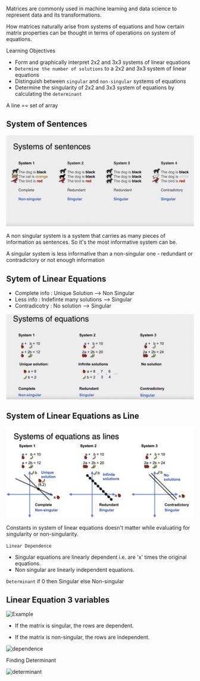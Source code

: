 Matrices are commonly used in machine learning and data science to represent data and its transformations. 

How matrices naturally arise from systems of equations and how certain matrix properties can be thought in terms of operations on system of equations.

Learning Objectives

- Form and graphically interpret 2x2 and 3x3 systems of linear equations
- ```Determine the number of solutions``` to a 2x2 and 3x3 system of linear equations
- Distinguish between ``singular`` and ```non-singular``` systems of equations
- Determine the singularity of 2x2 and 3x3 system of equations by calculating the ```determinant```

A line == set of array 

## System of Sentences

![System of Sentences](./images/1systemofsentences.png)

A non singular system is a system that carries as many pieces of information as sentences. So it's the most informative system can be. 

A singular system is less informative than a non-singular one - redundant or contradictory or not enough information

## Sytem of Linear Equations

- Complete info : Unique Solution --> Non Singular
- Less info : Indefinte many solutions --> Singular
- Contradicotry : No solution --> Singular

![System of Equation](./images/2systemofequation.png)

## System of Linear Equations as Line

![System of Equations](./images/3systemofequations.png)

Constants in system of linear equations doesn't matter while evaluating for singularity or non-singularity.

```Linear Dependence``` 
- Singular equations are linearly dependent i.e. are 'x' times the original equations.
- Non singular are linearly independent equations.

```Determinant```
if 0 then Singular else Non-singular

## Linear Equation 3 variables 

![Example](./images/4example.png)


- If the matrix is singular, the rows are dependent.

- If the matrix is non-singular, the rows are independent.

![dependence](./images/5dependence.png)

Finding Determinant 

![determinant](./images/6determinant.png)
